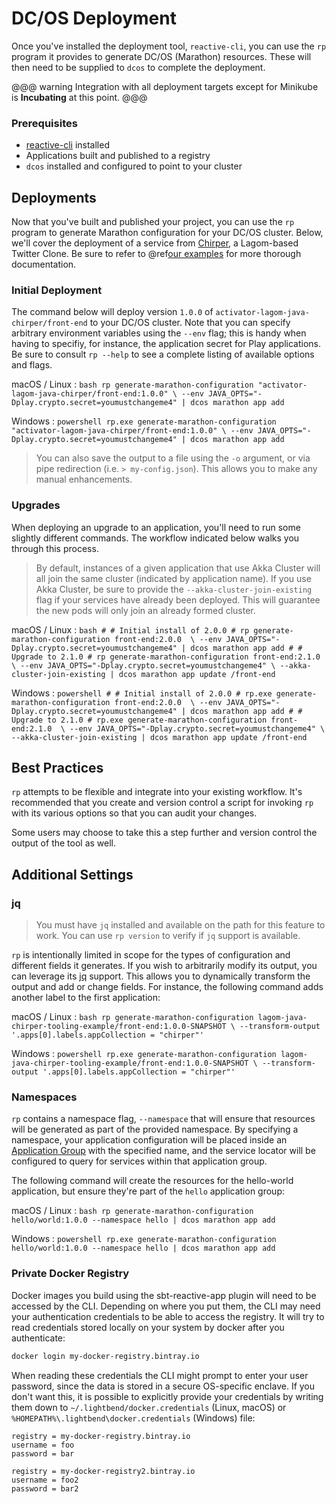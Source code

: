 # DC/OS Deployment

Once you've installed the deployment tool, `reactive-cli`, you can use the `rp` program it provides to generate DC/OS (Marathon) resources. These will then need to be supplied to `dcos` to complete the deployment.

<link rel="stylesheet" type="text/css" href="css/custom.css">

@@@ warning
Integration with all deployment targets except for Minikube is **Incubating** at this point.
@@@

### Prerequisites

* [reactive-cli](https://github.com/lightbend/reactive-cli) installed
* Applications built and published to a registry
* `dcos` installed and configured to point to your cluster

## Deployments

Now that you've built and published your project, you can use the `rp` program to generate Marathon configuration for your DC/OS cluster. Below, we'll cover the deployment of a service from [Chirper](https://github.com/lagom/lagom-java-sbt-chirper-example), a Lagom-based Twitter Clone. Be sure to refer to @ref[our examples](examples.md) for more thorough documentation.

### Initial Deployment

The command below will deploy version `1.0.0` of `activator-lagom-java-chirper/front-end` to your DC/OS cluster. Note that you can specify arbitrary environment variables using the `--env` flag; this is handy when having to specifiy, for instance, the application secret for Play applications. Be sure to consult `rp --help` to see a complete listing of available options and flags.

macOS / Linux
:   ```bash
rp generate-marathon-configuration "activator-lagom-java-chirper/front-end:1.0.0" \
  --env JAVA_OPTS="-Dplay.crypto.secret=youmustchangeme4" | dcos marathon app add
    ```

Windows
:   ```powershell
rp.exe generate-marathon-configuration "activator-lagom-java-chirper/front-end:1.0.0" \
  --env JAVA_OPTS="-Dplay.crypto.secret=youmustchangeme4" | dcos marathon app add
    ```

> You can also save the output to a file using the `-o` argument, or via pipe redirection (i.e. `> my-config.json`). This allows you to make any manual enhancements.

### Upgrades

When deploying an upgrade to an application, you'll need to run some slightly different commands. The workflow indicated below walks you through this process.

> By default, instances of a given application that use Akka Cluster will all join the same cluster (indicated by application name). If you use Akka Cluster, be sure to provide the `--akka-cluster-join-existing` flag if your services have already been deployed. This will guarantee the new pods will only join an already formed cluster.

macOS / Linux
:   ```bash
    #
    # Initial install of 2.0.0
    #
    rp generate-marathon-configuration front-end:2.0.0  \
      --env JAVA_OPTS="-Dplay.crypto.secret=youmustchangeme4" | dcos marathon app add
    #
    # Upgrade to 2.1.0
    #
    rp generate-marathon-configuration front-end:2.1.0  \
      --env JAVA_OPTS="-Dplay.crypto.secret=youmustchangeme4" \
      --akka-cluster-join-existing | dcos marathon app update /front-end
    ```

Windows
:   ```powershell
    #
    # Initial install of 2.0.0
    #
    rp.exe generate-marathon-configuration front-end:2.0.0  \
      --env JAVA_OPTS="-Dplay.crypto.secret=youmustchangeme4" | dcos marathon app add
    #
    # Upgrade to 2.1.0
    #
    rp.exe generate-marathon-configuration front-end:2.1.0  \
      --env JAVA_OPTS="-Dplay.crypto.secret=youmustchangeme4" \
      --akka-cluster-join-existing | dcos marathon app update /front-end
    ```

## Best Practices

`rp` attempts to be flexible and integrate into your existing workflow. It's recommended that you create and version control a script for invoking `rp` with its various options so that you can audit your changes.

Some users may choose to take this a step further and version control the output of the tool as well.

## Additional Settings

### jq

> You must have `jq` installed and available on the path for this feature to work. You can use `rp version` to verify if `jq` support is available.

`rp` is intentionally limited in scope for the types of configuration and different fields it generates. If you wish to arbitrarily modify its output, you can leverage its [jq](https://stedolan.github.io/jq/) support. This allows you to dynamically transform the output and add or change fields. For instance, the following command adds another label to the first application:

macOS / Linux
:   ```bash
    rp generate-marathon-configuration lagom-java-chirper-tooling-example/front-end:1.0.0-SNAPSHOT \
      --transform-output '.apps[0].labels.appCollection = "chirper"'
    ```

Windows
:   ```powershell
    rp.exe generate-marathon-configuration lagom-java-chirper-tooling-example/front-end:1.0.0-SNAPSHOT \
      --transform-output '.apps[0].labels.appCollection = "chirper"'
    ```

### Namespaces

`rp` contains a namespace flag, `--namespace` that will ensure that resources will be generated as part of the provided namespace. By specifying a namespace, your application configuration will be placed inside an [Application Group](https://mesosphere.github.io/marathon/docs/application-groups.html) with the specified name, and the service locator will be configured to query for services within that application group.

The following command will create the resources for the hello-world application, but ensure they're part of the `hello` application group:

macOS / Linux
:   ```bash
    rp generate-marathon-configuration hello/world:1.0.0 --namespace hello | dcos marathon app add
    ```

Windows
:   ```powershell
    rp.exe generate-marathon-configuration hello/world:1.0.0 --namespace hello | dcos marathon app add
    ```

### Private Docker Registry

Docker images you build using the sbt-reactive-app plugin will need to be accessed by the CLI. Depending on where you put them, the CLI may need your authentication credentials to be able to access the registry. It will try to read credentials stored locally on your system by docker after you authenticate:

```bash
docker login my-docker-registry.bintray.io
```
When reading these credentials the CLI might prompt to enter your user password, since the data is stored in a secure OS-specific enclave. If you don't want this, it is possible to explicitly provide your credentials by writing them down to `~/.lightbend/docker.credentials` (Linux, macOS) or `%HOMEPATH%\.lightbend\docker.credentials` (Windows) file:

```
registry = my-docker-registry.bintray.io
username = foo
password = bar

registry = my-docker-registry2.bintray.io
username = foo2
password = bar2
```

